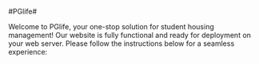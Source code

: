 #PGlife# 


Welcome to PGlife, your one-stop solution for student housing management! Our website is fully functional and ready for deployment on your web server. Please follow the instructions below for a seamless experience:

